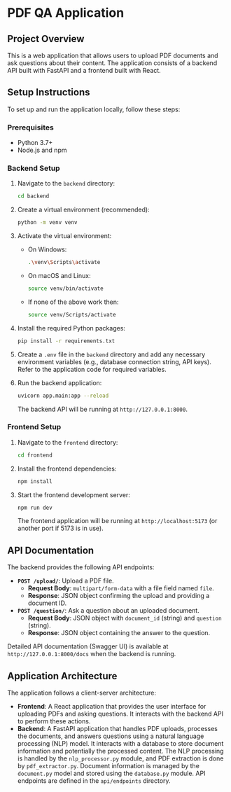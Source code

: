 # PDF QA Application

## Project Overview

This is a web application that allows users to upload PDF documents and ask questions about their content. The application consists of a backend API built with FastAPI and a frontend built with React.

## Setup Instructions

To set up and run the application locally, follow these steps:

### Prerequisites

*   Python 3.7+
*   Node.js and npm

### Backend Setup

1.  Navigate to the `backend` directory:
    ```bash
    cd backend
    ```
2.  Create a virtual environment (recommended):
    ```bash
    python -m venv venv
    ```
3.  Activate the virtual environment:
    *   On Windows:
        ```bash
        .\venv\Scripts\activate
        ```
    *   On macOS and Linux:
        ```bash
        source venv/bin/activate
        ```
    *   If none of the above work then:
        ```bash
        source venv/Scripts/activate
        ```
        
4.  Install the required Python packages:
    ```bash
    pip install -r requirements.txt
    ```
5.  Create a `.env` file in the `backend` directory and add any necessary environment variables (e.g., database connection string, API keys). Refer to the application code for required variables.
6.  Run the backend application:
    ```bash
    uvicorn app.main:app --reload
    ```
    The backend API will be running at `http://127.0.0.1:8000`.

### Frontend Setup

1.  Navigate to the `frontend` directory:
    ```bash
    cd frontend
    ```
2.  Install the frontend dependencies:
    ```bash
    npm install
    ```
3.  Start the frontend development server:
    ```bash
    npm run dev
    ```
    The frontend application will be running at `http://localhost:5173` (or another port if 5173 is in use).

## API Documentation

The backend provides the following API endpoints:

*   **`POST /upload/`**: Upload a PDF file.
    *   **Request Body**: `multipart/form-data` with a file field named `file`.
    *   **Response**: JSON object confirming the upload and providing a document ID.
*   **`POST /question/`**: Ask a question about an uploaded document.
    *   **Request Body**: JSON object with `document_id` (string) and `question` (string).
    *   **Response**: JSON object containing the answer to the question.

Detailed API documentation (Swagger UI) is available at `http://127.0.0.1:8000/docs` when the backend is running.

## Application Architecture

The application follows a client-server architecture:

*   **Frontend**: A React application that provides the user interface for uploading PDFs and asking questions. It interacts with the backend API to perform these actions.
*   **Backend**: A FastAPI application that handles PDF uploads, processes the documents, and answers questions using a natural language processing (NLP) model. It interacts with a database to store document information and potentially the processed content. The NLP processing is handled by the `nlp_processor.py` module, and PDF extraction is done by `pdf_extractor.py`. Document information is managed by the `document.py` model and stored using the `database.py` module. API endpoints are defined in the `api/endpoints` directory.
